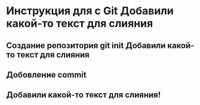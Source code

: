 # Инструкция для c Git Добавили какой-то текст для слияния

## Создание репозитория git init Добавили какой-то текст для слияния

## Добовление commit

##

## Добавили какой-то текст для слияния!




